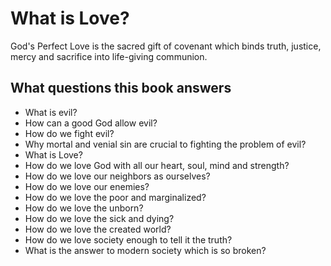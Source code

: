 # What is Love?

God's Perfect Love is the sacred gift of covenant which binds truth, justice, mercy and sacrifice into life-giving communion.

## What questions this book answers

- What is evil?
- How can a good God allow evil?
- How do we fight evil?
- Why mortal and venial sin are crucial to fighting the problem of evil?
- What is Love?
- How do we love God with all our heart, soul, mind and strength?
- How do we love our neighbors as ourselves?
- How do we love our enemies?
- How do we love the poor and marginalized?
- How do we love the unborn?
- How do we love the sick and dying?
- How do we love the created world?
- How do we love society enough to tell it the truth?
- What is the answer to modern society which is so broken?

